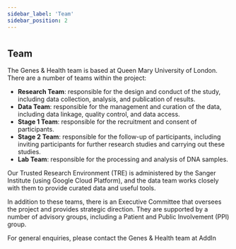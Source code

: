 ```yaml
---
sidebar_label: 'Team'
sidebar_position: 2
---
```


# 

## **Team**


The Genes & Health team is based at Queen Mary University of London. There are a number of teams within the project: 

- **Research Team**: responsible for the design and conduct of the study, including data collection, analysis, and publication of results.
- **Data Team**: responsible for the management and curation of the data, including data linkage, quality control, and data access.
- **Stage 1 Team**: responsible for the recruitment and consent of participants.
- **Stage 2 Team**: responsible for the follow-up of participants, including inviting participants for further research studies and carrying out these studies.
- **Lab Team**: responsible for the processing and analysis of DNA samples.

Our Trusted Research Environment (TRE) is administered by the Sanger Institute (using Google Cloud Platform), and the data team works closely with them to provide curated data and useful tools. 

In addition to these teams, there is an Executive Committee that oversees the project and provides strategic direction. They are supported by a number of advisory groups, including a Patient and Public Involvement (PPI) group. 

For general enquiries, please contact the Genes & Health team at AddIn